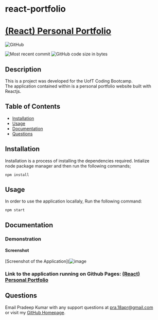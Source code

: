 # react-portfolio


# [(React) Personal Portfolio](https://github.com/pra18apr/react-portfolio)
  
  ![GitHub](https://img.shields.io/github/license/pra18apr/react-portfolio?style=plastic)
  
  ![Most recent commit](https://img.shields.io/github/last-commit/pra18apr/react-portfolio)
  ![GitHub code size in bytes](https://img.shields.io/github/languages/code-size/pra18apr/react-portfolio)

## Description

  This is a project was developed for the UofT Coding Bootcamp.  
  The application contained within is a personal portfolio website built with Reactjs.

## Table of Contents

* [Installation](##Installation)
* [Usage](##Usage)
* [Documentation](##Documentation)
* [Questions](##Questions)
  
## Installation

Installation is a process of installing the dependencies required.
Intialize node package manager and then run the following commands;  
```script
npm install
```  


## Usage

 In order to use the application locallaly, Run the following command:  
```script
npm start
```  

## Documentation

### Demonstration

#### Screenshot

[Screenshot of the Application](![image](https://github.com/pra18apr/react-portfolio/assets/130611291/b576a904-b24a-4ab4-8725-ff00d2eee40b)

### Link to the application running on Github Pages: [(React) Personal Portfolio](https://pra18apr.github.io/react-portfolio/)



## Questions  

Email Pradeep Kumar with any support questions at [pra.18apr@gmail.com](mailto:pra.18apr@gmail.com)\
or visit my [GitHub Homepage](https://github.com/pra18apr).
  
